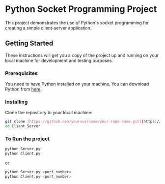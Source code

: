 # Python Socket Programming Project

This project demonstrates the use of Python's socket programming for creating a simple client-server application.

## Getting Started

These instructions will get you a copy of the project up and running on your local machine for development and testing purposes.

### Prerequisites

You need to have Python installed on your machine. You can download Python from [here](https://github.com/prathamrao021/Client_Server).

### Installing

Clone the repository to your local machine:

```bash
git clone [https://github.com/yourusername/your-repo-name.git](https://github.com/prathamrao021/Client_Server)
cd Client_Server
```

### To Run the project
```bash
python Server.py
python Client.py
```
or
```bash
python Server.py <port_number>
python Client.py <port_number>
```
